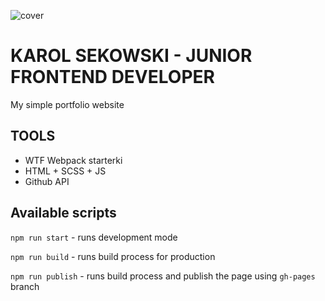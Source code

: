![cover](https://karolsekowski.github.io/og-ks.png)

# KAROL SEKOWSKI - JUNIOR FRONTEND DEVELOPER

My simple portfolio website

## TOOLS

- WTF Webpack starterki
- HTML + SCSS + JS
- Github API

## Available scripts

`npm run start` - runs development mode

`npm run build` - runs build process for production

`npm run publish` - runs build process and publish the page using `gh-pages` branch

